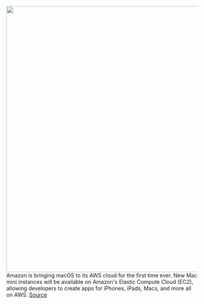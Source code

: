 <img src='https://cdn.vox-cdn.com/thumbor/oWubxQ0CArjPADX__qf0MS4CXqg=/0x0:2040x1360/1200x800/filters:focal(857x517:1183x843)/cdn.vox-cdn.com/uploads/chorus_image/image/68041722/acastro_181114_1777_amazon_hq2_0004.0.jpg' width='700px' /><br/>
Amazon is bringing macOS to its AWS cloud for the first time ever. New Mac mini instances will be available on Amazon's Elastic Compute Cloud (EC2), allowing developers to create apps for iPhones, iPads, Macs, and more all on AWS.
<a href='https://www.theverge.com/2020/12/1/21754843/amazon-mac-os-aws-cloud-developers'> Source <a/>